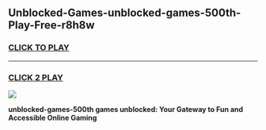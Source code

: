 
## Unblocked-Games-unblocked-games-500th-Play-Free-r8h8w
<h3>
<a href="https://premium76.site?title=unblocked-games-500th&ref=18A">CLICK TO PLAY</a></h3>
<hr>

<h3>
<a href="https://premium76.site?title=unblocked-games-500th&ref=18A">CLICK 2 PLAY</a>
  
</h3>

<a href="https://premium76.site?title=unblocked-games-500th&ref=18A"><img src="https://clearcache.store/games.png"></a>


**unblocked-games-500th games unblocked: Your Gateway to Fun and Accessible Online Gaming**
